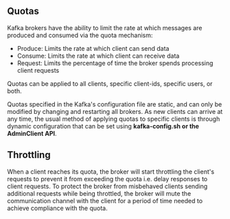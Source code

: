 ## Quotas

Kafka brokers have the ability to limit the rate at which messages are produced and consumed via the quota mechanism:

- Produce: Limits the rate at which client can send data
- Consume: Limits the rate at which client can receive data
- Request: Limits the percentage of time the broker spends processing client requests

Quotas can be applied to all clients, specific client-ids, specific users, or both.

Quotas specified in the Kafka's configuration file are static, and can only be modified by changing and restarting all brokers. As new clients can arrive at any time, the usual method of applying quotas to specific clients is through dynamic configuration that can be set using **kafka-config.sh or the AdminClient API**.

## Throttling

When a client reaches its quota, the broker will start throttling the client's requests to prevent it from exceeding the quota i.e. delay responses to client requests. To protect the broker from misbehaved clients sending additional requests while being throttled, the broker will mute the communication channel with the client for a period of time needed to achieve compliance with the quota.
